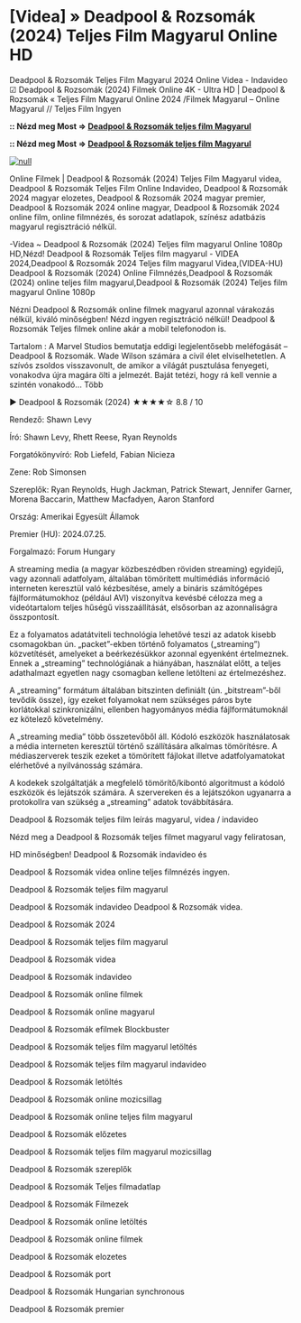 # [Videa] » Deadpool & Rozsomák (2024) Teljes Film Magyarul Online HD

Deadpool & Rozsomák Teljes Film Magyarul 2024 Online Videa - Indavideo ☑ Deadpool & Rozsomák (2024) Filmek Online 4K - Ultra HD | Deadpool & Rozsomák « Teljes Film Magyarul Online 2024 /Filmek Magyarul – Online Magyarul // Teljes Film Ingyen

**:: Nézd meg Most => [Deadpool & Rozsomák teljes film Magyarul](https://t.co/QhCeUK7hvN)**

**:: Nézd meg Most => [Deadpool & Rozsomák teljes film Magyarul](https://t.co/QhCeUK7hvN)**

[![null](https://static.wixstatic.com/media/855a25_043b5abeb4ae4d35ac003198e7fe56ed~mv2.gif)](https://t.co/QhCeUK7hvN)

Online Filmek | Deadpool & Rozsomák (2024) Teljes Film Magyarul videa, Deadpool & Rozsomák Teljes Film Online Indavideo, Deadpool & Rozsomák 2024 magyar elozetes, Deadpool & Rozsomák 2024 magyar premier, Deadpool & Rozsomák 2024 online magyar, Deadpool & Rozsomák 2024 online film, online filmnézés, és sorozat adatlapok, színész adatbázis magyarul regisztráció nélkül.

-Videa ~ Deadpool & Rozsomák (2024) Teljes film magyarul Online 1080p HD,Nézd! Deadpool & Rozsomák Teljes film magyarul - VIDEA 2024,Deadpool & Rozsomák 2024 Teljes film magyarul Videa,(VIDEA-HU) Deadpool & Rozsomák (2024) Online Filmnézés,Deadpool & Rozsomák (2024) online teljes film magyarul,Deadpool & Rozsomák (2024) Teljes film magyarul Online 1080p

Nézni Deadpool & Rozsomák online filmek magyarul azonnal várakozás nélkül, kiváló minőségben! Nézd ingyen regisztráció nélkül! Deadpool & Rozsomák Teljes filmek online akár a mobil telefonodon is.

Tartalom : A Marvel Studios bemutatja eddigi legjelentősebb meléfogását – Deadpool & Rozsomák. Wade Wilson számára a civil élet elviselhetetlen. A szívós zsoldos visszavonult, de amikor a világát pusztulása fenyegeti, vonakodva újra magára ölti a jelmezét. Baját tetézi, hogy rá kell vennie a szintén vonakodó… Több

▶️ Deadpool & Rozsomák (2024) ★★★★☆ 8.8 / 10

Rendező: Shawn Levy

Író: Shawn Levy, Rhett Reese, Ryan Reynolds

Forgatókönyvíró: Rob Liefeld, Fabian Nicieza

Zene: Rob Simonsen

Szereplők: Ryan Reynolds, Hugh Jackman, Patrick Stewart, Jennifer Garner, Morena Baccarin, Matthew Macfadyen, Aaron Stanford

Ország: Amerikai Egyesült Államok

Premier (HU): 2024.07.25.

Forgalmazó: Forum Hungary

A streaming media (a magyar közbeszédben röviden streaming) egyidejű, vagy azonnali adatfolyam, általában tömörített multimédiás információ interneten keresztül való kézbesítése, amely a bináris számítógépes fájlformátumokhoz (például AVI) viszonyítva kevésbé célozza meg a videótartalom teljes hűségű visszaállítását, elsősorban az azonnaliságra összpontosít.

Ez a folyamatos adatátviteli technológia lehetővé teszi az adatok kisebb csomagokban ún. „packet”-ekben történő folyamatos („streaming”) közvetítését, amelyeket a beérkezésükkor azonnal egyenként értelmeznek. Ennek a „streaming” technológiának a hiányában, használat előtt, a teljes adathalmazt egyetlen nagy csomagban kellene letölteni az értelmezéshez.

A „streaming” formátum általában bitszinten definiált (ún. „bitstream”-ből tevődik össze), így ezeket folyamokat nem szükséges páros byte korlátokkal szinkronizálni, ellenben hagyományos média fájlformátumoknál ez kötelező követelmény.

A „streaming media” több összetevőből áll. Kódoló eszközök használatosak a média interneten keresztül történő szállítására alkalmas tömörítésre. A médiaszerverek teszik ezeket a tömörített fájlokat illetve adatfolyamatokat elérhetővé a nyilvánosság számára.

A kodekek szolgáltatják a megfelelő tömörítő/kibontó algoritmust a kódoló eszközök és lejátszók számára. A szervereken és a lejátszókon ugyanarra a protokollra van szükség a „streaming” adatok továbbítására.

Deadpool & Rozsomák teljes film leírás magyarul, videa / indavideo

Nézd meg a Deadpool & Rozsomák teljes filmet magyarul vagy feliratosan, 

HD minőségben! Deadpool & Rozsomák indavideo és 

Deadpool & Rozsomák videa online teljes filmnézés ingyen. 

Deadpool & Rozsomák teljes film magyarul 

Deadpool & Rozsomák indavideo Deadpool & Rozsomák videa.

Deadpool & Rozsomák 2024

Deadpool & Rozsomák teljes film magyarul

Deadpool & Rozsomák videa

Deadpool & Rozsomák indavideo

Deadpool & Rozsomák online filmek

Deadpool & Rozsomák online magyarul

Deadpool & Rozsomák efilmek Blockbuster

Deadpool & Rozsomák teljes film magyarul letöltés

Deadpool & Rozsomák teljes film magyarul indavideo

Deadpool & Rozsomák letöltés

Deadpool & Rozsomák online mozicsillag

Deadpool & Rozsomák online teljes film magyarul

Deadpool & Rozsomák előzetes

Deadpool & Rozsomák teljes film magyarul mozicsillag

Deadpool & Rozsomák szereplők

Deadpool & Rozsomák Teljes filmadatlap

Deadpool & Rozsomák Filmezek

Deadpool & Rozsomák online letöltés

Deadpool & Rozsomák online filmek

Deadpool & Rozsomák elozetes

Deadpool & Rozsomák port

Deadpool & Rozsomák Hungarian synchronous

Deadpool & Rozsomák premier

